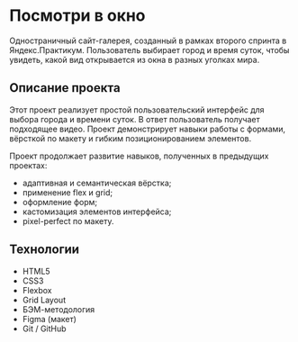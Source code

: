 # Посмотри в окно

Одностраничный сайт-галерея, созданный в рамках второго спринта в Яндекс.Практикум. Пользователь выбирает город и время суток, чтобы увидеть, какой вид открывается из окна в разных уголках мира.

##  Описание проекта

Этот проект реализует простой пользовательский интерфейс для выбора города и времени суток. В ответ пользователь получает подходящее видео. Проект демонстрирует навыки работы с формами, вёрсткой по макету и гибким позиционированием элементов.

Проект продолжает развитие навыков, полученных в предыдущих проектах:
- адаптивная и семантическая вёрстка;
- применение flex и grid;
- оформление форм;
- кастомизация элементов интерфейса;
- pixel-perfect по макету.

##  Технологии

- HTML5
- CSS3
- Flexbox
- Grid Layout
- БЭМ-методология
- Figma (макет)
- Git / GitHub
